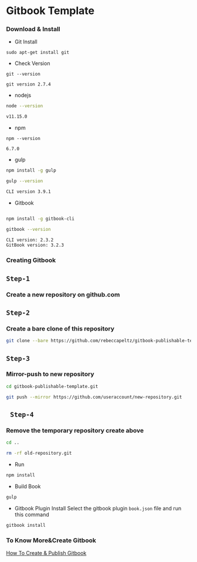 # Gitbook Template

### Download & Install 
- Git Install 
```bahs
sudo apt-get install git 
```
- Check Version 
```bahs
git --version 

git version 2.7.4

```
- nodejs 
```bash 
node --version 

v11.15.0

```
- npm 
```bahs
npm --version

6.7.0
```
- gulp 
```bash 
npm install -g gulp

gulp --version

CLI version 3.9.1
```
- Gitbook 
```bash 

npm install -g gitbook-cli

gitbook --version

CLI version: 2.3.2
GitBook version: 3.2.3
```

### Creating Gitbook 
## `Step-1`
### Create a new repository on github.com  

## `Step-2`
### Create a bare clone of this repository
```bash
git clone --bare https://github.com/rebeccapeltz/gitbook-publishable-template.git
```
## `Step-3`
### Mirror-push to new repository
```bash
cd gitbook-publishable-template.git
```
```bash
git push --mirror https://github.com/useraccount/new-repository.git
```

## ` Step-4`
### Remove the temporary repository create above  
```bash
cd ..
```
```bash 
rm -rf old-repository.git
```
- Run 
```bash 
npm install
```
- Build Book 
```bash 
gulp
```
- Gitbook Plugin Install 
Select the gitbook plugin `book.json` file and run this command 
```bash 
gitbook install
```

### To Know More&Create Gitbook
[How To Create & Publish Gitbook](https://medium.com/@rebeccapeltz/publish-your-book-online-with-gitbook-fc0ce9b7f12)
